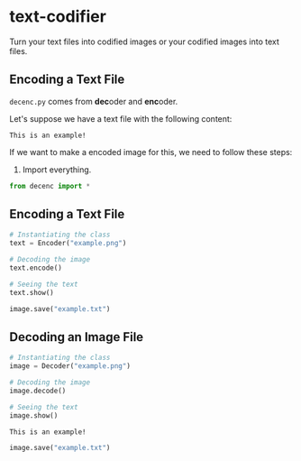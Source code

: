 # text-codifier

Turn your text files into codified images or your codified images into text files.

## Encoding a Text File

`decenc.py` comes from **dec**oder and **enc**oder.

Let's suppose we have a text file with the following content:

```
This is an example!
```

If we want to make a encoded image for this, we need to follow these steps:

1. Import everything.

```python
from decenc import *
```

## Encoding a Text File

```python
# Instantiating the class
text = Encoder("example.png")

# Decoding the image
text.encode()

# Seeing the text
text.show()
```


```python
image.save("example.txt")
```

## Decoding an Image File

```python
# Instantiating the class
image = Decoder("example.png")

# Decoding the image
image.decode()

# Seeing the text
image.show()
```
```
This is an example!
```
```python
image.save("example.txt")
```